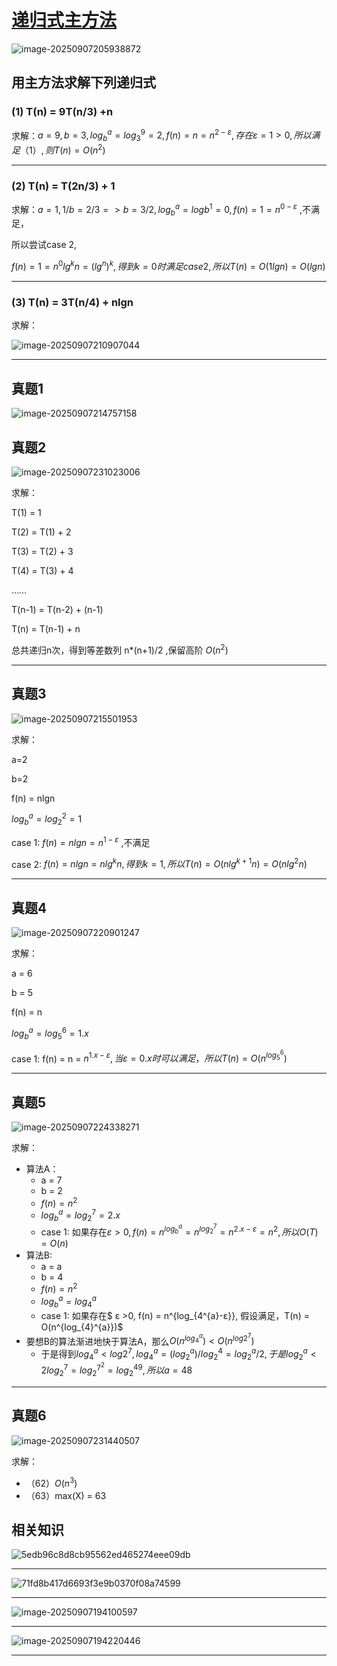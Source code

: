 # [递归式主方法](https://www.bilibili.com/video/BV1jY411b73f/?p=12&share_source=copy_web&vd_source=eade46c3bcc6c5ba098604997dc58944)

![image-20250907205938872](../../img/image-20250907205938872.png)

## 用主方法求解下列递归式

### (1) T(n) = 9T(n/3) +n

求解：$a = 9, b= 3, log_{b}^{a} = log_{3}^{9} = 2, f(n) = n = n^{2-ε} ,存在ε = 1>0,所以满足（1）,则T(n) = O(n^{2})$

---

### (2) T(n) = T(2n/3) + 1

求解：$a = 1, 1/b = 2/3=>b = 3/2, log_{b}^{a} = logb^{1} = 0, f(n) = 1 = n^{0-ε}$  ,不满足，

所以尝试case 2,

$f(n) =1 =  n^{0} lg^{k} n = (lg^{n} )^{k} ,得到k = 0时满足case 2,所以T(n) = O(1 lgn) = O(lgn)$

---

### (3) T(n) = 3T(n/4) + nlgn

求解：

![image-20250907210907044](../../img/image-20250907210907044.png)

---

## 真题1

![image-20250907214757158](../../img/image-20250907214757158.png)

## 真题2

![image-20250907231023006](../../img/image-20250907231023006.png)

求解：

T(1) = 1

T(2) = T(1) + 2

T(3) = T(2) + 3

T(4) = T(3) + 4

……

T(n-1) = T(n-2) + (n-1)

T(n) = T(n-1) + n

总共递归n次，得到等差数列 n*(n+1)/2 ,保留高阶 $O(n^{2})$

---

## 真题3

![image-20250907215501953](../../img/image-20250907215501953.png)

求解：

a=2

b=2

f(n) = nlgn

$log_{b}^{a} = log_{2}^{2} = 1$

case 1: $f(n) = nlgn = n^{1-ε}$ ,不满足

case 2: $f(n) = nlgn = n lg^{k} n, 得到k=1, 所以T(n) = O(n lg^{k+1}n) = O(nlg^{2}n)$

---

## 真题4

![image-20250907220901247](../../img/image-20250907220901247.png)

求解：

a = 6

b = 5

f(n) = n

$log_b^{a} = log_5^{6} = 1.x$

case 1:  f(n) = n = $n^{1.x-ε}, 当ε = 0.x时可以满足，所以T(n) = O(n^{log_5^{6}})$

---

## 真题5

![image-20250907224338271](../../img/image-20250907224338271.png)

求解：

- 算法A：
  - a = 7
  - b = 2
  - $f(n) = n^{2}$
  - $log_{b}^{a} = log_{2}^{7} = 2.x$
  - case 1: 如果存在$ε >0, f(n) = n^{log_{b}^{a}} = n^{log_{2}^{7}} = n^{2.x-ε} = n^{2},所以O(T) = O(n^{})$
- 算法B:
  - a = a
  - b = 4
  - $f(n) = n^{2}$
  - $log_{b}^{a} = log_{4}^{a}$
  - case 1: 如果存在$ ε >0, f(n) = n^{log_{4^{a}-ε}}, 假设满足，T(n) = O(n^{log_{4}^{a}})$
- 要想B的算法渐进地快于算法A，那么$O(n^{log_{4}^{a}}) < O(n^{log2^{7}})$
  - 于是得到$log_{4}^{a} < log2^{7},log_{4}^{a} = (log_{2}^{a})/log_{2}^{4} = log_{2}^{a}/2,于是log_{2}^{a} < 2log_{2}^{7} = log_{2}^{7^{2}} = log_2^{49}, 所以a=48$

---

## 真题6

![image-20250907231440507](../../img/image-20250907231440507.png)

求解：

- （62）$O(n^{3})$
- （63）max(X) = 63 

## 相关知识

![5edb96c8d8cb95562ed465274eee09db](../../img/5edb96c8d8cb95562ed465274eee09db.png)

---

![71fd8b417d6693f3e9b0370f08a74599](../../img/71fd8b417d6693f3e9b0370f08a74599.png)

---

![image-20250907194100597](../../img/image-20250907194100597.png)

---

![image-20250907194220446](../../img/image-20250907194220446.png)

---

